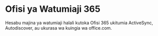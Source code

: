 # Ofisi ya Watumiaji 365

Hesabu majina ya watumiaji halali kutoka Ofisi 365 ukitumia ActiveSync, Autodiscover, au ukurasa wa kuingia wa office.com.
